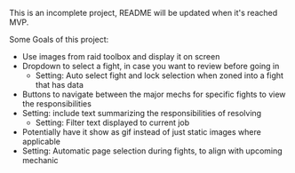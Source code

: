 This is an incomplete project, README will be updated when it's reached MVP.

Some Goals of this project:
- Use images from raid toolbox and display it on screen
- Dropdown to select a fight, in case you want to review before going in
    - Setting: Auto select fight and lock selection when zoned into a fight that has data 
- Buttons to navigate between the major mechs for specific fights to view the responsibilities
- Setting: include text summarizing the responsibilities of resolving
    - Setting: Filter text displayed to current job 
- Potentially have it show as gif instead of just static images where applicable
- Setting: Automatic page selection during fights, to align with upcoming mechanic
